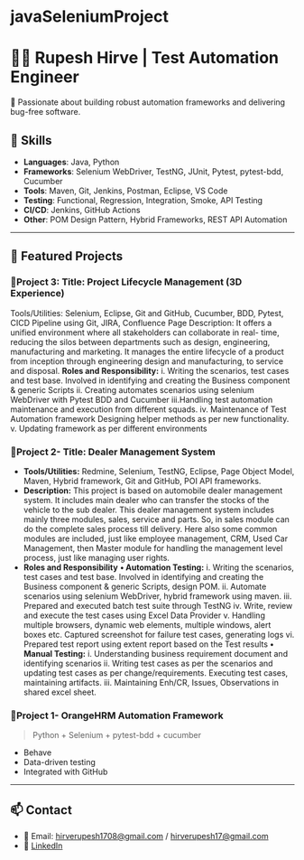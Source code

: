# javaSeleniumProject
# 👨‍💻 Rupesh Hirve | Test Automation Engineer

🚀 Passionate about building robust automation frameworks and delivering bug-free software.

## 🔧 Skills
- **Languages**: Java, Python
- **Frameworks**: Selenium WebDriver, TestNG, JUnit, Pytest, pytest-bdd, Cucumber
- **Tools**: Maven, Git, Jenkins, Postman, Eclipse, VS Code
- **Testing**: Functional, Regression, Integration, Smoke, API Testing
- **CI/CD**: Jenkins, GitHub Actions
- **Other**: POM Design Pattern, Hybrid Frameworks, REST API Automation

---

## 📂 Featured Projects
### 🔹Project 3: Title: Project Lifecycle Management (3D Experience)
Tools/Utilities: Selenium, Eclipse, Git and GitHub, Cucumber, BDD, Pytest, CICD Pipeline using Git, JIRA, Confluence Page 
Description: It offers a unified environment where all stakeholders can collaborate in real- time, reducing the silos between departments such as design, engineering, manufacturing and marketing. It manages the entire lifecycle of a product from inception through engineering design and manufacturing, to service and disposal.
**Roles and Responsibility:**
i.	Writing the scenarios, test cases and test base. Involved in identifying and creating the Business component & generic Scripts 
ii.	Creating automates scenarios using selenium WebDriver with Pytest BDD and Cucumber
iii.Handling test automation maintenance and execution from different squads.
iv.	Maintenance of Test Automation framework Designing helper methods as per new functionality. 
v.	Updating framework as per different environments

### 🔹Project 2- Title: Dealer Management System ###
- **Tools/Utilities:** Redmine, Selenium, TestNG, Eclipse, Page Object Model, Maven, Hybrid framework, Git and GitHub, POI API frameworks.
- **Description:** This project is based on automobile dealer management system. It includes main dealer who can transfer the stocks of the vehicle to the sub dealer. This dealer management system includes mainly three modules, sales, service and parts. So, in sales module can do the complete sales process till delivery. Here also some common modules are included, just like employee management, CRM, Used Car Management, then Master module for handling the management level process, just like managing user rights.
- **Roles and Responsibility**
**•	Automation Testing:**
i.	Writing the scenarios, test cases and test base. Involved in identifying and creating the Business component & generic Scripts, design POM.
ii.	Automate scenarios using selenium WebDriver, hybrid framework using maven.
iii.	Prepared and executed batch test suite through TestNG
iv.	Write, review and execute the test cases using Excel Data Provider
v.	Handling multiple browsers, dynamic web elements, multiple windows, alert boxes etc. Captured screenshot for failure test cases, generating logs
vi.	Prepared test report using extent report based on the Test results
**•	Manual Testing:**
i.	Understanding business requirement document and identifying scenarios
ii.	Writing   test cases as per	the scenarios and updating test cases as per change/requirements. Executing test cases, maintaining artifacts.
iii.	Maintaining Enh/CR, Issues, Observations in shared excel sheet.

### 🔹Project 1- OrangeHRM Automation Framework
> Python + Selenium + pytest-bdd + cucumber 
- Behave
- Data-driven testing
- Integrated with GitHub
---

## 📫 Contact
- 📧 Email: hirverupesh1708@gmail.com / hirverupesh17@gmail.com
- 🔗 [LinkedIn](https://www.linkedin.com/in/rupesh-hirve/)



